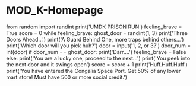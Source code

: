 # MOD_K-Homepage
from random import randint
print('UMDK PRISON RUN')
feeling_brave = True
score = 0
while feeling_brave:
    ghost_door = randint(1, 3)
    print('Three Doors Ahead...')
    print('A Guard Behind One, more traps behind others...')
    print('Which door will you pick huh?')
    door = input('1, 2, or 3?')
    door_num = int(door)
    if door_num == ghost_door:
        print('Darr....')
        feeling_brave = False
    else:
        print('You are a lucky one, proceed to the next...')
        print('You peek into the next door and it swings open')
        score = score + 1
print('Huff.Huff.Huff')
print('You have entered the Congalia Space Port. Get 50% of any lower mart store! Must have 500 or more social credit.')

